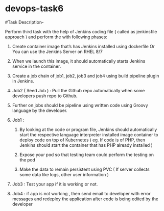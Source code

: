# devops-task6
#Task Description-

Perform third task with the help of Jenkins coding file ( called as jenkinsfile approach ) and perform the with following phases:

1. Create container image that’s has Jenkins installed  using dockerfile  Or You can use the Jenkins Server on RHEL 8/7

2.  When we launch this image, it should automatically starts Jenkins service in the container.

3.  Create a job chain of job1, job2, job3 and  job4 using build pipeline plugin in Jenkins.

4.  Job2 ( Seed Job ) : Pull  the Github repo automatically when some developers push repo to Github.

5. Further on jobs should be pipeline using written code  using Groovy language by the developer.

6. Job1 :  
    1. By looking at the code or program file, Jenkins should automatically start the respective language interpreter installed image container to deploy code on top of Kubernetes ( eg. If code is of  PHP, then Jenkins should start the container that has PHP already installed )
    
    2.  Expose your pod so that testing team could perform the testing on the pod
    
    3. Make the data to remain persistent using PVC ( If server collects some data like logs, other user information )
    
7.  Job3 : Test your app if it  is working or not.

8.  Job4 : if app is not working , then send email to developer with error messages and redeploy the application after code is being edited by the developer
